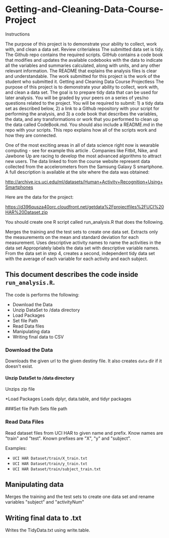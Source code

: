 # Getting-and-Cleaning-Data-Course-Project
Instructions

The purpose of this project is to demonstrate your ability to collect, work with, and clean a data set.
Review criterialess 
The submitted data set is tidy.
The Github repo contains the required scripts.
GitHub contains a code book that modifies and updates the available codebooks with the data to indicate all the variables and summaries calculated, along with units, and any other relevant information.
The README that explains the analysis files is clear and understandable.
The work submitted for this project is the work of the student who submitted it.
Getting and Cleaning Data Course Projectless 
The purpose of this project is to demonstrate your ability to collect, work with, and clean a data set. The goal is to prepare tidy data that can be used for later analysis. You will be graded by your peers on a series of yes/no questions related to the project. You will be required to submit: 1) a tidy data set as described below, 2) a link to a Github repository with your script for performing the analysis, and 3) a code book that describes the variables, the data, and any transformations or work that you performed to clean up the data called CodeBook.md. You should also include a README.md in the repo with your scripts. This repo explains how all of the scripts work and how they are connected.

One of the most exciting areas in all of data science right now is wearable computing - see for example this article . Companies like Fitbit, Nike, and Jawbone Up are racing to develop the most advanced algorithms to attract new users. The data linked to from the course website represent data collected from the accelerometers from the Samsung Galaxy S smartphone. A full description is available at the site where the data was obtained:

http://archive.ics.uci.edu/ml/datasets/Human+Activity+Recognition+Using+Smartphones

Here are the data for the project:

https://d396qusza40orc.cloudfront.net/getdata%2Fprojectfiles%2FUCI%20HAR%20Dataset.zip

You should create one R script called run_analysis.R that does the following.

Merges the training and the test sets to create one data set.
Extracts only the measurements on the mean and standard deviation for each measurement.
Uses descriptive activity names to name the activities in the data set
Appropriately labels the data set with descriptive variable names.
From the data set in step 4, creates a second, independent tidy data set with the average of each variable for each activity and each subject.

## This document describes the code inside `run_analysis.R`.

The code is performs the following:

* Download the Data
* Unzip DataSet to /data directory
* Load Packages
* Set file Path
* Read Data files
* Manipulating data
* Writing final data to CSV


### Download the Data

Downloads the given url to the given destiny file. It also creates `data` dir if it doesn't exist.

#### Unzip DataSet to /data directory

Unzips zip file 

*Load Packages
Loads dplyr, data.table, and tidyr packages

###Set file Path
Sets file path


### Read Data Files

Read dataset files from UCI HAR to given name and prefix. Know names are "train" and "test". Known prefixes are "X", "y" and "subject".

Examples:

* `UCI HAR Dataset/train/X_train.txt`
* `UCI HAR Dataset/train/y_train.txt`
* `UCI HAR Dataset/train/subject_train.txt`



## Manipulating data

Merges the training and the test sets to create one data set and rename variables "subject" and "activityNum"

## Writing final data to .txt

Writes the TidyData.txt using write.table.
